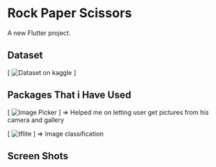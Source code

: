 # Rock Paper Scissors

A new Flutter project.

## Dataset
[ ![Dataset on kaggle](https://www.kaggle.com/sanikamal/rock-paper-scissors-dataset) ]

## Packages That i Have Used 
[ ![Image Picker](https://pub.dev/packages/image_picker) ]
=> Helped me on letting user get pictures from his camera and gallery

[ ![tflite](https://pub.dev/packages/tflite) ]
=> Image classification

## Screen Shots


